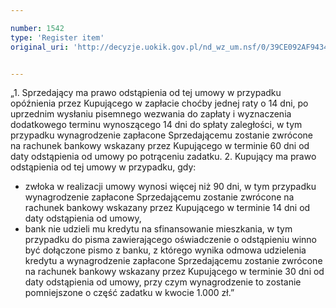 ```yaml
---

number: 1542
type: 'Register item'
original_uri: 'http://decyzje.uokik.gov.pl/nd_wz_um.nsf/0/39CE092AF94345E7C125750F00370DB1?OpenDocument'


---
```


„1. Sprzedający ma prawo odstąpienia od tej umowy w przypadku opóźnienia przez Kupującego w zapłacie choćby jednej raty o 14 dni, po uprzednim wysłaniu pisemnego wezwania do zapłaty i wyznaczenia dodatkowego terminu wynoszącego 14 dni do spłaty zaległości, w tym przypadku wynagrodzenie zapłacone Sprzedającemu zostanie zwrócone na rachunek bankowy wskazany przez Kupującego w terminie 60 dni od daty odstąpienia od umowy po potrąceniu zadatku. 
2. Kupujący ma prawo odstąpienia od tej umowy w przypadku, gdy: 
-  zwłoka w realizacji umowy wynosi więcej niż 90 dni, w tym przypadku wynagrodzenie zapłacone Sprzedającemu zostanie zwrócone na rachunek bankowy wskazany przez Kupującego w terminie 14 dni od daty odstąpienia od umowy, 
- bank nie udzieli mu kredytu na sfinansowanie mieszkania, w tym przypadku do pisma zawierającego oświadczenie o odstąpieniu winno być dołączone pismo z banku, z którego wynika odmowa udzielenia kredytu a wynagrodzenie zapłacone Sprzedającemu zostanie zwrócone na rachunek bankowy wskazany przez Kupującego w terminie 30 dni od daty odstąpienia od umowy, przy czym wynagrodzenie to zostanie pomniejszone o część zadatku w kwocie 1.000 zł.”
